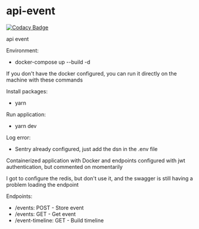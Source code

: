 
# api-event

  

[![Codacy Badge](https://api.codacy.com/project/badge/Grade/1c0238ecdf164ed3a15dbcff419412b2)](https://app.codacy.com/manual/danielrodriguesdrs331/api-event?utm_source=github.com&utm_medium=referral&utm_content=eusouodaniel/api-event&utm_campaign=Badge_Grade_Dashboard)

  

api event

  

Environment:

- docker-compose up --build -d

  


If you don't have the docker configured, you can run it directly on the machine with these commands

  

Install packages:

- yarn

  

Run application:

- yarn dev

  

Log error:

- Sentry already configured, just add the dsn in the .env file

  
  

Containerized application with Docker and endpoints configured with jwt authentication, but commented on momentarily


I got to configure the redis, but don't use it, and the swagger is still having a problem loading the endpoint

Endpoints:
- /events: POST - Store event
- /events: GET - Get event
- /event-timeline: GET - Build timeline